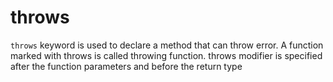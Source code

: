 # throws
`throws` keyword is used to declare a method that can throw error. A function marked with throws is called throwing function. throws modifier is specified after the function parameters and before the return type

```func write(to url: URL,options writeOptionsMask: NSData.WritingOptions = []) throws
```
